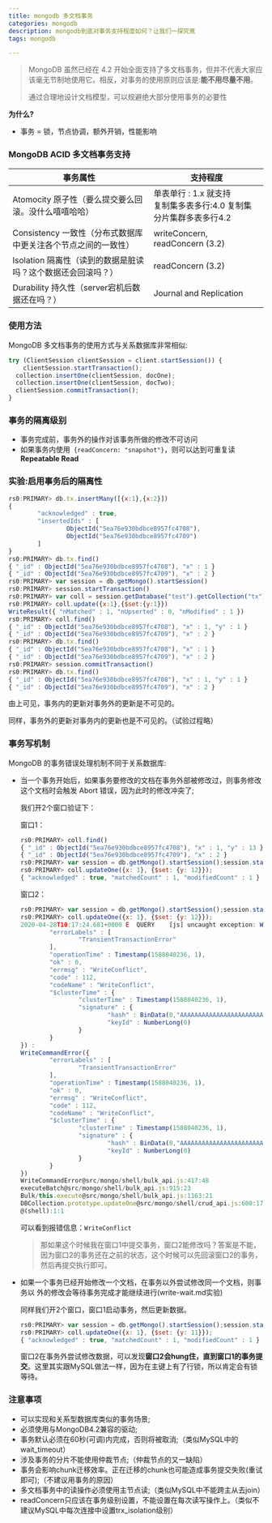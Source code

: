 ```yaml
---
title: mongodb 多文档事务
categories: mongodb
description: mongodb到底对事务支持程度如何？让我们一探究竟
tags: mongodb                                                          

---
```


> MongoDB 虽然已经在 4.2 开始全面支持了多文档事务，但并不代表大家应该毫无节制地使用它。相反，对事务的使用原则应该是:**能不用尽量不用**。
>
> 通过合理地设计文档模型，可以规避绝大部分使用事务的必要性 

**为什么?**

- 事务 = 锁，节点协调，额外开销，性能影响

### MongoDB ACID 多文档事务支持

| 事务属性                                                     | 支持程度                                                     |
| ------------------------------------------------------------ | ------------------------------------------------------------ |
| Atomocity 原子性（要么提交要么回滚。没什么嘻嘻哈哈）         | 单表单行 : 1.x 就支持<br/>复制集多表多行:4.0 复制集 分片集群多表多行4.2 |
| Consistency 一致性（分布式数据库中更关注各个节点之间的一致性） | writeConcern, readConcern (3.2)                              |
| Isolation 隔离性（读到的数据是脏读吗？这个数据还会回滚吗？） | readConcern (3.2)                                            |
| Durability 持久性（server宕机后数据还在吗？）                | Journal and Replication                                      |

### 使用方法

MongoDB 多文档事务的使用方式与关系数据库非常相似:

```js
try (ClientSession clientSession = client.startSession()) { 
	clientSession.startTransaction(); 
  collection.insertOne(clientSession, docOne); 
  collection.insertOne(clientSession, docTwo); 
  clientSession.commitTransaction();
}
```

### 事务的隔离级别

-  事务完成前，事务外的操作对该事务所做的修改不可访问
- 如果事务内使用` {readConcern: "snapshot"}`，则可以达到可重复读**Repeatable Read**

### 实验:启用事务后的隔离性

```js
rs0:PRIMARY> db.tx.insertMany([{x:1},{x:2}])
{
        "acknowledged" : true,
        "insertedIds" : [
                ObjectId("5ea76e930bdbce8957fc4708"),
                ObjectId("5ea76e930bdbce8957fc4709")
        ]
}
rs0:PRIMARY> db.tx.find()
{ "_id" : ObjectId("5ea76e930bdbce8957fc4708"), "x" : 1 }
{ "_id" : ObjectId("5ea76e930bdbce8957fc4709"), "x" : 2 }
rs0:PRIMARY> var session = db.getMongo().startSession()
rs0:PRIMARY> session.startTransaction()
rs0:PRIMARY> var coll = session.getDatabase("test").getCollection("tx")
rs0:PRIMARY> coll.update({x:1},{$set:{y:1}})
WriteResult({ "nMatched" : 1, "nUpserted" : 0, "nModified" : 1 })
rs0:PRIMARY> coll.find()
{ "_id" : ObjectId("5ea76e930bdbce8957fc4708"), "x" : 1, "y" : 1 }
{ "_id" : ObjectId("5ea76e930bdbce8957fc4709"), "x" : 2 }
rs0:PRIMARY> db.tx.find()
{ "_id" : ObjectId("5ea76e930bdbce8957fc4708"), "x" : 1 }
{ "_id" : ObjectId("5ea76e930bdbce8957fc4709"), "x" : 2 }
rs0:PRIMARY> session.commitTransaction()
rs0:PRIMARY> db.tx.find()
{ "_id" : ObjectId("5ea76e930bdbce8957fc4708"), "x" : 1, "y" : 1 }
{ "_id" : ObjectId("5ea76e930bdbce8957fc4709"), "x" : 2 }
```

由上可见，事务内的更新对事务外的更新是不可见的。

同样，事务外的更新对事务内的更新也是不可见的。（试验过程略）

### 事务写机制

MongoDB 的事务错误处理机制不同于关系数据库:

- 当一个事务开始后，如果事务要修改的文档在事务外部被修改过，则事务修改这个文档时会触发 Abort 错误，因为此时的修改冲突了;

  我们开2个窗口验证下：

  窗口1：

  ```js
  rs0:PRIMARY> coll.find()
  { "_id" : ObjectId("5ea76e930bdbce8957fc4708"), "x" : 1, "y" : 13 }
  { "_id" : ObjectId("5ea76e930bdbce8957fc4709"), "x" : 2 }
  rs0:PRIMARY> var session = db.getMongo().startSession();session.startTransaction({ readConcern: {level: "snapshot"}, writeConcern: {w: "majority"}});var coll = session.getDatabase('test').getCollection("tx");
  rs0:PRIMARY> coll.updateOne({x: 1}, {$set: {y: 12}});
  { "acknowledged" : true, "matchedCount" : 1, "modifiedCount" : 1 }
  ```

  窗口2：

  ```js
  rs0:PRIMARY> var session = db.getMongo().startSession();session.startTransaction({ readConcern: {level: "snapshot"}, writeConcern: {w: "majority"}});var coll = session.getDatabase('test').getCollection("tx");
  rs0:PRIMARY> coll.updateOne({x: 1}, {$set: {y: 12}});
  2020-04-28T10:17:24.681+0800 E  QUERY    [js] uncaught exception: WriteCommandError({
          "errorLabels" : [
                  "TransientTransactionError"
          ],
          "operationTime" : Timestamp(1588040236, 1),
          "ok" : 0,
          "errmsg" : "WriteConflict",
          "code" : 112,
          "codeName" : "WriteConflict",
          "$clusterTime" : {
                  "clusterTime" : Timestamp(1588040236, 1),
                  "signature" : {
                          "hash" : BinData(0,"AAAAAAAAAAAAAAAAAAAAAAAAAAA="),
                          "keyId" : NumberLong(0)
                  }
          }
  }) :
  WriteCommandError({
          "errorLabels" : [
                  "TransientTransactionError"
          ],
          "operationTime" : Timestamp(1588040236, 1),
          "ok" : 0,
          "errmsg" : "WriteConflict",
          "code" : 112,
          "codeName" : "WriteConflict",
          "$clusterTime" : {
                  "clusterTime" : Timestamp(1588040236, 1),
                  "signature" : {
                          "hash" : BinData(0,"AAAAAAAAAAAAAAAAAAAAAAAAAAA="),
                          "keyId" : NumberLong(0)
                  }
          }
  })
  WriteCommandError@src/mongo/shell/bulk_api.js:417:48
  executeBatch@src/mongo/shell/bulk_api.js:915:23
  Bulk/this.execute@src/mongo/shell/bulk_api.js:1163:21
  DBCollection.prototype.updateOne@src/mongo/shell/crud_api.js:600:17
  @(shell):1:1
  ```

  可以看到报错信息：`WriteConflict`

  > 那如果这个时候我在窗口1中提交事务，窗口2能修改吗？答案是不能，因为窗口2的事务还在之前的状态，这个时候可以先回滚窗口2的事务，然后再提交执行即可。

  

- 如果一个事务已经开始修改一个文档，在事务以外尝试修改同一个文档，则事务以 外的修改会等待事务完成才能继续进行(write-wait.md实验)

  同样我们开2个窗口，窗口1启动事务，然后更新数据。

  ```js
  rs0:PRIMARY> var session = db.getMongo().startSession();session.startTransaction({ readConcern: {level: "snapshot"}, writeConcern: {w: "majority"}});var coll = session.getDatabase('test').getCollection("tx");
  rs0:PRIMARY> coll.updateOne({x: 1}, {$set: {y: 11}});
  { "acknowledged" : true, "matchedCount" : 1, "modifiedCount" : 1 }
  ```

  窗口2在事务外尝试修改数据，可以发现**窗口2会hung住，直到窗口1的事务提交**。这里其实跟MySQL做法一样，因为在主键上有了行锁，所以肯定会有锁等待。

### 注意事项

- 可以实现和关系型数据库类似的事务场景;
- 必须使用与MongoDB4.2兼容的驱动;
- 事务默认必须在60秒(可调)内完成，否则将被取消;（类似MySQL中的wait_timeout）
- 涉及事务的分片不能使用仲裁节点;（仲裁节点的又一缺陷）
- 事务会影响chunk迁移效率。正在迁移的chunk也可能造成事务提交失败(重试即可);（不建议用事务的原因）
- 多文档事务中的读操作必须使用主节点读;（类似MySQL中不能跨主从去join）
- readConcern只应该在事务级别设置，不能设置在每次读写操作上。（类似不建议MySQL中每次连接中设置trx_isolation级别）
